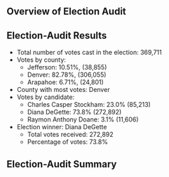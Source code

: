 ## Overview of Election Audit


## Election-Audit Results

- Total number of votes cast in the election: 369,711
- Votes by county:
  - Jefferson: 10.51%, (38,855)
  - Denver: 82.78%, (306,055)
  - Arapahoe: 6.71%, (24,801)
- County with most votes: Denver
- Votes by candidate:
  - Charles Casper Stockham: 23.0% (85,213)
  - Diana DeGette: 73.8% (272,892)
  - Raymon Anthony Doane: 3.1% (11,606)
- Election winner: Diana DeGette
  - Total votes received: 272,892
  - Percentage of votes: 73.8%

## Election-Audit Summary
